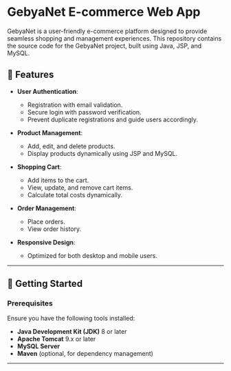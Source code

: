 # GebyaNet E-commerce Web App

GebyaNet is a user-friendly e-commerce platform designed to provide seamless shopping and management experiences. This repository contains the source code for the GebyaNet project, built using Java, JSP, and MySQL.

## 🌟 Features

- **User Authentication**: 
  - Registration with email validation.
  - Secure login with password verification.
  - Prevent duplicate registrations and guide users accordingly.
  
- **Product Management**:
  - Add, edit, and delete products.
  - Display products dynamically using JSP and MySQL.

- **Shopping Cart**:
  - Add items to the cart.
  - View, update, and remove cart items.
  - Calculate total costs dynamically.

- **Order Management**:
  - Place orders.
  - View order history.

- **Responsive Design**:
  - Optimized for both desktop and mobile users.

---

## 🚀 Getting Started

### Prerequisites

Ensure you have the following tools installed:

- **Java Development Kit (JDK)** 8 or later
- **Apache Tomcat** 9.x or later
- **MySQL Server**
- **Maven** (optional, for dependency management)

---
